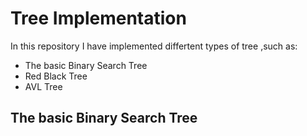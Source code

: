# Tree Implementation
In this repository I have implemented differtent types of tree ,such as:
 * The basic Binary Search Tree
 *  Red Black Tree
 *  AVL Tree
## The basic Binary Search Tree

